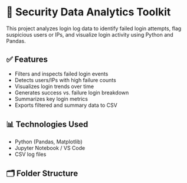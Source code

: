 # 🔐 Security Data Analytics Toolkit

This project analyzes login log data to identify failed login attempts, flag suspicious users or IPs, and visualize login activity using Python and Pandas.

## ✅ Features
- Filters and inspects failed login events
- Detects users/IPs with high failure counts
- Visualizes login trends over time
- Generates success vs. failure login breakdown
- Summarizes key login metrics
- Exports filtered and summary data to CSV

## 📊 Technologies Used
- Python (Pandas, Matplotlib)
- Jupyter Notebook / VS Code
- CSV log files

## 🗂️ Folder Structure


